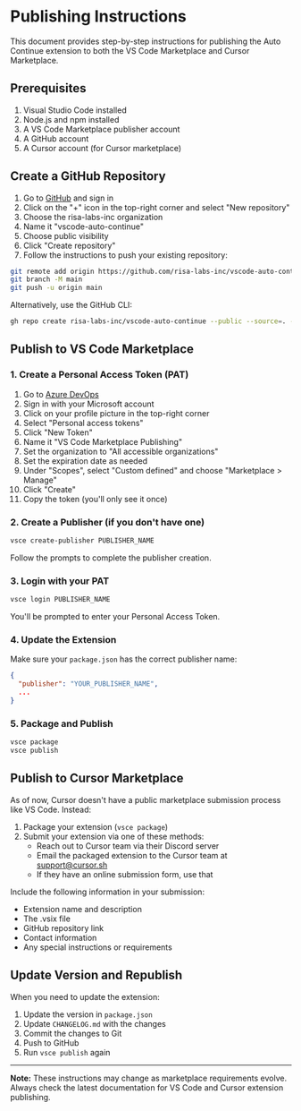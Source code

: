 # Publishing Instructions

This document provides step-by-step instructions for publishing the Auto Continue extension to both the VS Code Marketplace and Cursor Marketplace.

## Prerequisites

1. Visual Studio Code installed
2. Node.js and npm installed
3. A VS Code Marketplace publisher account
4. A GitHub account
5. A Cursor account (for Cursor marketplace)

## Create a GitHub Repository

1. Go to [GitHub](https://github.com) and sign in
2. Click on the "+" icon in the top-right corner and select "New repository"
3. Choose the risa-labs-inc organization
4. Name it "vscode-auto-continue"
5. Choose public visibility
6. Click "Create repository"
7. Follow the instructions to push your existing repository:

```bash
git remote add origin https://github.com/risa-labs-inc/vscode-auto-continue.git
git branch -M main
git push -u origin main
```

Alternatively, use the GitHub CLI:

```bash
gh repo create risa-labs-inc/vscode-auto-continue --public --source=. --push
```

## Publish to VS Code Marketplace

### 1. Create a Personal Access Token (PAT)

1. Go to [Azure DevOps](https://dev.azure.com)
2. Sign in with your Microsoft account
3. Click on your profile picture in the top-right corner
4. Select "Personal access tokens"
5. Click "New Token"
6. Name it "VS Code Marketplace Publishing"
7. Set the organization to "All accessible organizations"
8. Set the expiration date as needed
9. Under "Scopes", select "Custom defined" and choose "Marketplace > Manage"
10. Click "Create"
11. Copy the token (you'll only see it once)

### 2. Create a Publisher (if you don't have one)

```bash
vsce create-publisher PUBLISHER_NAME
```

Follow the prompts to complete the publisher creation.

### 3. Login with your PAT

```bash
vsce login PUBLISHER_NAME
```

You'll be prompted to enter your Personal Access Token.

### 4. Update the Extension

Make sure your `package.json` has the correct publisher name:

```json
{
  "publisher": "YOUR_PUBLISHER_NAME",
  ...
}
```

### 5. Package and Publish

```bash
vsce package
vsce publish
```

## Publish to Cursor Marketplace

As of now, Cursor doesn't have a public marketplace submission process like VS Code. Instead:

1. Package your extension (`vsce package`)
2. Submit your extension via one of these methods:
   - Reach out to Cursor team via their Discord server
   - Email the packaged extension to the Cursor team at support@cursor.sh
   - If they have an online submission form, use that

Include the following information in your submission:

- Extension name and description
- The .vsix file
- GitHub repository link
- Contact information
- Any special instructions or requirements

## Update Version and Republish

When you need to update the extension:

1. Update the version in `package.json`
2. Update `CHANGELOG.md` with the changes
3. Commit the changes to Git
4. Push to GitHub
5. Run `vsce publish` again

---

**Note:** These instructions may change as marketplace requirements evolve. Always check the latest documentation for VS Code and Cursor extension publishing. 